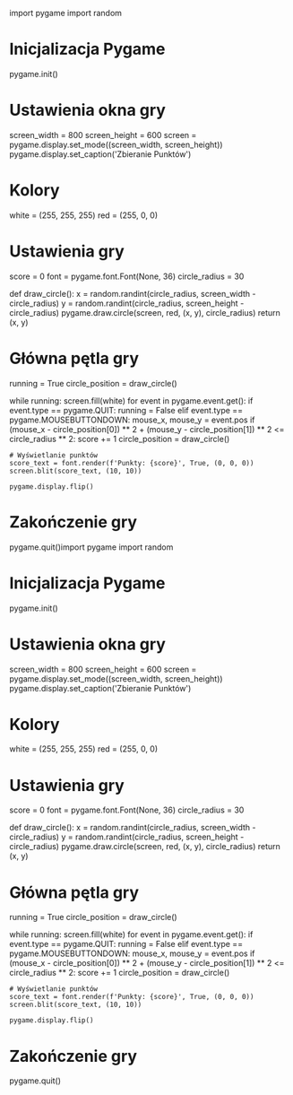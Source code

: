 import pygame
import random

# Inicjalizacja Pygame
pygame.init()

# Ustawienia okna gry
screen_width = 800
screen_height = 600
screen = pygame.display.set_mode((screen_width, screen_height))
pygame.display.set_caption('Zbieranie Punktów')

# Kolory
white = (255, 255, 255)
red = (255, 0, 0)

# Ustawienia gry
score = 0
font = pygame.font.Font(None, 36)
circle_radius = 30

def draw_circle():
    x = random.randint(circle_radius, screen_width - circle_radius)
    y = random.randint(circle_radius, screen_height - circle_radius)
    pygame.draw.circle(screen, red, (x, y), circle_radius)
    return (x, y)

# Główna pętla gry
running = True
circle_position = draw_circle()

while running:
    screen.fill(white)
    for event in pygame.event.get():
        if event.type == pygame.QUIT:
            running = False
        elif event.type == pygame.MOUSEBUTTONDOWN:
            mouse_x, mouse_y = event.pos
            if (mouse_x - circle_position[0]) ** 2 + (mouse_y - circle_position[1]) ** 2 <= circle_radius ** 2:
                score += 1
                circle_position = draw_circle()

    # Wyświetlanie punktów
    score_text = font.render(f'Punkty: {score}', True, (0, 0, 0))
    screen.blit(score_text, (10, 10))

    pygame.display.flip()

# Zakończenie gry
pygame.quit()import pygame
import random

# Inicjalizacja Pygame
pygame.init()

# Ustawienia okna gry
screen_width = 800
screen_height = 600
screen = pygame.display.set_mode((screen_width, screen_height))
pygame.display.set_caption('Zbieranie Punktów')

# Kolory
white = (255, 255, 255)
red = (255, 0, 0)

# Ustawienia gry
score = 0
font = pygame.font.Font(None, 36)
circle_radius = 30

def draw_circle():
    x = random.randint(circle_radius, screen_width - circle_radius)
    y = random.randint(circle_radius, screen_height - circle_radius)
    pygame.draw.circle(screen, red, (x, y), circle_radius)
    return (x, y)

# Główna pętla gry
running = True
circle_position = draw_circle()

while running:
    screen.fill(white)
    for event in pygame.event.get():
        if event.type == pygame.QUIT:
            running = False
        elif event.type == pygame.MOUSEBUTTONDOWN:
            mouse_x, mouse_y = event.pos
            if (mouse_x - circle_position[0]) ** 2 + (mouse_y - circle_position[1]) ** 2 <= circle_radius ** 2:
                score += 1
                circle_position = draw_circle()

    # Wyświetlanie punktów
    score_text = font.render(f'Punkty: {score}', True, (0, 0, 0))
    screen.blit(score_text, (10, 10))

    pygame.display.flip()

# Zakończenie gry
pygame.quit()


<!---
igorxere/igorxere is a ✨ special ✨ repository because its `README.md` (this file) appears on your GitHub profile.
You can click the Preview link to take a look at your changes.
--->
